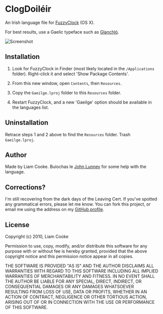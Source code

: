 ClogDoiléir
===========

An Irish language file for [FuzzyClock][fc] (OS X).

For best results, use a Gaelic typeface such as [Glanchló][gc].

![Screenshot](http://data.boxofjunk.ws/i/fuzzyclock-as-gaeilge.png)


Installation
------------

1. Look for FuzzyClock in Finder (most likely located in the `/Applications`
folder). Right-click it and select 'Show Package Contents'.

2. From this new window, open `Contents`, then `Resources`.

3. Copy the `Gaeilge.lproj` folder to this `Resources` folder.

4. Restart FuzzyClock, and a new 'Gaeilge' option should be available in the
languages list.


Uninstallation
--------------

Retrace steps 1 and 2 above to find the `Resources` folder.
Trash `Gaeilge.lproj`.


Author
------

Made by Liam Cooke. Buíochas le [John Lunney][johnl] for some help with the
language.


Corrections?
------------

I'm still recovering from the dark days of the Leaving Cert. If you've spotted
any grammatical errors, please let me know. You can fork this project, or
email me using the address on my [GitHub profile][inky].


License
-------

Copyright (c) 2010, Liam Cooke

Permission to use, copy, modify, and/or distribute this software for any
purpose with or without fee is hereby granted, provided that the above
copyright notice and this permission notice appear in all copies.

THE SOFTWARE IS PROVIDED "AS IS" AND THE AUTHOR DISCLAIMS ALL WARRANTIES
WITH REGARD TO THIS SOFTWARE INCLUDING ALL IMPLIED WARRANTIES OF
MERCHANTABILITY AND FITNESS. IN NO EVENT SHALL THE AUTHOR BE LIABLE FOR
ANY SPECIAL, DIRECT, INDIRECT, OR CONSEQUENTIAL DAMAGES OR ANY DAMAGES
WHATSOEVER RESULTING FROM LOSS OF USE, DATA OR PROFITS, WHETHER IN AN
ACTION OF CONTRACT, NEGLIGENCE OR OTHER TORTIOUS ACTION, ARISING OUT OF
OR IN CONNECTION WITH THE USE OR PERFORMANCE OF THIS SOFTWARE.


[fc]: http://www.objectpark.org/FuzzyClock.html
[gc]: http://www.gaelchlo.com/glangc.html
[inky]: http://github.com/inky
[johnl]: http://johnl.org/
